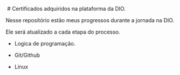 ​     # Certificados adquiridos na plataforma da DIO.



Nesse  repositório estão meus progressos durante a jornada na DIO.

Ele será atualizado a cada etapa do processo.

- Logica de programação.

- Git/Github

- Linux

  


